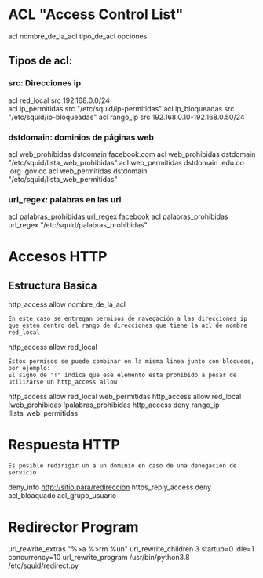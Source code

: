 # ACL "Access Control List"

acl nombre_de_la_acl tipo_de_acl opciones

## Tipos de acl:

### src: Direcciones ip
acl red_local src 192.168.0.0/24  
acl ip_permitidas src "/etc/squid/ip-permitidas"
acl ip_bloqueadas src "/etc/squid/ip-bloqueadas"
acl rango_ip src 192.168.0.10-192.168.0.50/24

### dstdomain: dominios de páginas web
acl web_prohibidas dstdomain facebook.com
acl web_prohibidas dstdomain "/etc/squid/lista_web_prohibidas"
acl web_permitidas dstdomain .edu.co .org .gov.co
acl web_permitidas dstdomain "/etc/squid/lista_web_permitidas"

### url_regex: palabras en las url
acl palabras_prohibidas url_regex facebook
acl palabras_prohibidas url_regex "/etc/squid/palabras_prohibidas"


# Accesos HTTP
## Estructura Basica

http_access allow nombre_de_la_acl
```
En este caso se entregan permisos de navegación a las direcciones ip que esten dentro del rango de direcciones que tiene la acl de nombre red_local
```
http_access allow red_local  
```
Estos permisos se puede combinar en la misma linea junto con bloqueos, por ejemplo:
El signo de "!" indica que ese elemento esta prohibido a pesar de utilizarse un http_access allow
```
http_access allow red_local web_permitidas
http_access allow red_local !web_prohibidas !palabras_prohibidas
http_access deny rango_ip !lista_web_permitidas


# Respuesta HTTP
```
Es posible redirigir un a un dominio en caso de una denegacion de servicio 
```
deny_info http://sitio.para/redireccion
https_reply_access deny acl_bloaquado acl_grupo_usuario


# Redirector Program
url_rewrite_extras "%>a %>rm %un"
url_rewrite_children 3 startup=0 idle=1 concurrency=10
url_rewrite_program /usr/bin/python3.8 /etc/squid/redirect.py